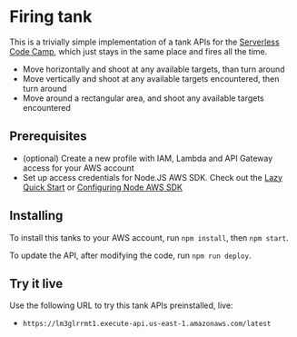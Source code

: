 # Firing tank 

This is a trivially simple implementation of a tank APIs for the [Serverless Code Camp](https://serverless.camp), which just stays in the same place and fires all the time.

* Move horizontally and shoot at any available targets, than turn around
* Move vertically and shoot at any available targets encountered, then turn around
* Move around a rectangular area, and shoot any available targets encountered

## Prerequisites

* (optional) Create a new profile with IAM, Lambda and API Gateway access for your AWS account
* Set up access credentials for Node.JS AWS SDK. Check out the [Lazy Quick Start](https://claudiajs.com/tutorials/installing.html#configuring-access-credentials) or [Configuring Node AWS SDK](http://docs.aws.amazon.com/AWSJavaScriptSDK/guide/node-configuring.html)

## Installing

To install this tanks to your AWS account, run `npm install`, then `npm start`. 

To update the API, after modifying the code, run `npm run deploy`.

## Try it live

Use the following URL to try this tank APIs preinstalled, live:

* `https://lm3glrrmt1.execute-api.us-east-1.amazonaws.com/latest` 
